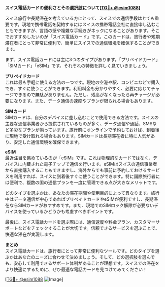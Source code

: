 **スイス電話カードの便利さとその選択肢について[[TG💪+ @esim1088](https://t.me/s/esim1088)]**

スイス旅行や長期滞在を考えている方にとって、スイスでの通信手段はとても重要です。現地で携帯電話を契約するにはスイスの携帯電話会社に直接申し込むこともできますが、言語の壁や複雑な手続きがネックになることがあります。そこでおすすめしたいのが「スイス電話カード」です。このカードは、旅行者や短期滞在者にとって非常に便利で、簡単にスイスでの通信環境を確保することができます。

まず、スイス電話カードには主に3つのタイプがあります。「プリペイドカード」「SIMカード」「eSIM」です。それぞれの特徴を詳しく見ていきましょう。

**プリペイドカード**  
これは最も手軽に使える方法の一つです。現地の空港や駅、コンビニなどで購入でき、すぐに使うことができます。利用料金も分かりやすく、必要に応じてチャージできるので無駄がありません。ただし、残高がなくなったら再チャージが必要になります。また、データ通信の速度やプランが限られる場合もあります。

**SIMカード**  
SIMカードは、自分のデバイスに差し込むことで使用できる方法です。スイスの主要な通信事業者から提供されているものが多く、データ通信や通話、SMSなど多彩なプランが揃っています。旅行前にオンラインで予約しておけば、到着後に現地で受け取れる場合もあります。SIMカードは長期滞在者に特に人気があり、安定した通信環境を確保できます。

**eSIM**  
最近注目を集めているのが「eSIM」です。これは物理的なカードではなく、デバイスに内蔵された電子チップで通信を行います。eSIMはスイスの通信事業者から直接購入することもできますし、海外からでも事前に予約しておけるサービスを利用すれば、スイスに到着後すぐに使うことができます。特に国際旅行者には便利で、複数の国の通信プランを一度に管理できる点が大きなメリットです。

どのタイプを選ぶかは、あなたの滞在期間や使用目的によって異なります。旅行中はデータ通信が中心であればプリペイドカードやeSIMが便利ですし、長期滞在ならSIMカードがおすすめです。また、現地でのSIMロック解除が必要ないデバイスを使っているかどうかも考慮すべきポイントです。

最後に、スイス電話カードを選ぶ際には、通信速度や料金プラン、カスタマーサポートなどをチェックすることが大切です。信頼できるサービスを選ぶことで、快適な滞在が実現します。

**まとめ**  
スイス電話カードは、旅行者にとって非常に便利なツールです。どのタイプを選ぶかはあなたのニーズに合わせて決めましょう。そして、どの選択肢を選んでも、安心して利用できるサポート体制があることが理想です。スイスでの滞在をより快適にするために、ぜひ最適な電話カードを見つけてみてください！

[[TG💪+ @esim1088](https://t.me/s/esim1088) ![Image](https://i.postimg.cc/Y0z9fWf4/image.png)]